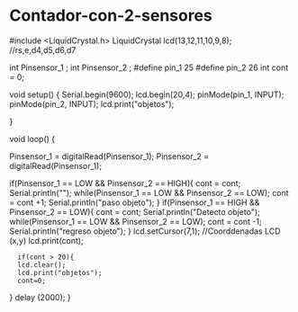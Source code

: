 # Contador-con-2-sensores
#include <LiquidCrystal.h> 
LiquidCrystal lcd(13,12,11,10,9,8); //rs,e,d4,d5,d6,d7

 int Pinsensor_1 ;
 int Pinsensor_2 ;
#define pin_1 25
#define pin_2 26
int cont = 0;

void setup() {
  Serial.begin(9600);
  lcd.begin(20,4);
  pinMode(pin_1, INPUT);
  pinMode(pin_2, INPUT);
  lcd.print("objetos");

}

void loop() {
  
  Pinsensor_1 = digitalRead(Pinsensor_1);
  Pinsensor_2 = digitalRead(Pinsensor_1);

  if(Pinsensor_1 == LOW && Pinsensor_2 == HIGH){
    cont = cont;
    Serial.println("");
    while(Pinsensor_1 == LOW && Pinsensor_2 == LOW);
    cont = cont +1;
    Serial.println("paso objeto");
  }
    if(Pinsensor_1 == HIGH && Pinsensor_2 == LOW){
    cont = cont;
    Serial.println("Detecto objeto");
    while(Pinsensor_1 == LOW && Pinsensor_2 == LOW);
    cont = cont -1;
    Serial.println("regreso objeto");
  }
      lcd.setCursor(7,1);         //Coorddenadas LCD (x,y)
      lcd.print(cont);

      if(cont > 20){
      lcd.clear();
      lcd.print("objetos");
      cont=0;
   }
delay (2000);
}
